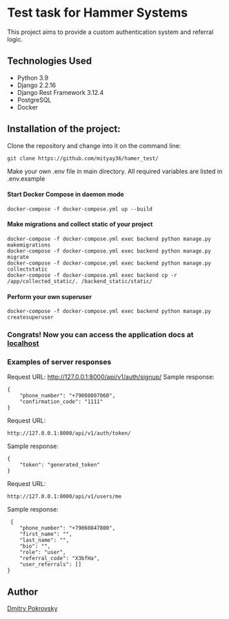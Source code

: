 # Test task for Hammer Systems 

This project aims to provide a custom authentication system and referral logic.
## Technologies Used

- Python 3.9
- Django 2.2.16
- Django Rest Framework 3.12.4
- PostgreSQL
- Docker

## Installation of the project:
Clone the repository and change into it on the command line:

	git clone https://github.com/mityay36/hamer_test/

Make your own .env file in main directory. All required variables are listed in .env.example

#### Start Docker Compose in daemon mode

    docker-compose -f docker-compose.yml up --build

#### Make migrations and collect static of your project
    docker-compose -f docker-compose.yml exec backend python manage.py makemigrations
    docker-compose -f docker-compose.yml exec backend python manage.py migrate
    docker-compose -f docker-compose.yml exec backend python manage.py collectstatic
    docker-compose -f docker-compose.yml exec backend cp -r /app/collected_static/. /backend_static/static/

#### Perform your own superuser
    docker-compose -f docker-compose.yml exec backend python manage.py createsuperuser

### Congrats! Now you can access the application docs at [localhost](http://localhost:8000/api/docs)

### Examples of server responses

Request URL:
	http://127.0.0.1:8000/api/v1/auth/signup/
Sample response:

 	{
	    "phone_number": "+79008007060",
	    "confirmation_code": "1111"
	}

Request URL:

 	http://127.0.0.1:8000/api/v1/auth/token/
  
Sample response:

  	{
	    "token": "generated_token"
	}

Request URL:

	http://127.0.0.1:8000/api/v1/users/me
 
Sample response:

	 {
	    "phone_number": "+79060847800",
	    "first_name": "",
	    "last_name": "",
	    "bio": "",
	    "role": "user",
	    "referral_code": "X3bfHa",
	    "user_referrals": []
	}


## Author
[Dmitry Pokrovsky](https://github.com/mityay36)

